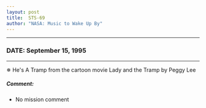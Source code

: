 ```yaml
---
layout: post
title:  STS-69
author: "NASA: Music to Wake Up By"
---
```


----
### DATE: September 15, 1995
----
✵ He's A Tramp from the cartoon movie Lady and the Tramp by Peggy Lee

##### Comment:
* No mission comment
